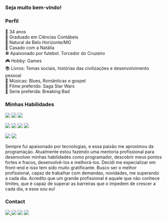 ### Seja muito bem-vindo!

### Perfil

🔞 34 anos <br>
🏫 Graduado em Ciências Contábeis <br>
🗽 Natural de Belo Horizonte/MG <br>
💍 Casado com a Natália <br>
⚽ Apaixonado por futebol. Torcedor do Cruzeiro <br>
🎮 Hobby: Games <br>
📚 Livros: Temas sociais, histórias das civilizações e desenvolvimento pessoal <br>
🎵 Músicas: Blues, Românticas e gospel <br>
🎥 Filme preferido: Saga Star Wars <br>
🎥 Serie preferida: Breaking Bad <br>


### Minhas Habilidades
<img src="https://img.shields.io/badge/-HTML5-E34F26?logo=HTML5&logoColor=white&style=plastic">  <img src="https://img.shields.io/badge/-CSS3-1572B6?logo=CSS3&logoColor=white&style=plastic">  <img src="https://img.shields.io/badge/-JavaScript-f4dc1c?logo=JavaScript&logoColor=black&style=plastic"> 

<img src="https://img.shields.io/badge/-Visual%20Studio%20Code-2F80ED?logo=visualstudiocode&logoColor=white&style=plastic">  <img src="https://img.shields.io/badge/-Bootstrap-7952B3?logo=Bootstrap&logoColor=white&style=plastic">  <img src="https://img.shields.io/badge/-Figma-F24E1E?logo=figma&logoColor=white&style=plastic">  <img src="https://img.shields.io/badge/-Git-F05032?logo=Git&logoColor=white&style=plastic">

<img src="https://img.shields.io/badge/-Excel-217346?logo=MicrosoftExcel&logoColor=white&style=flat">  <img src="https://img.shields.io/badge/-Power%20BI-F2C811?logo=PowerBI&logoColor=white&style=flat">


Sempre fui apaixonado por tecnologias, e essa paixão me aproximou da programação. Atualmente estou fazendo uma mentoria profissional para desenvolver minhas habilidades como programador, descobrir meus pontos fortes e fracos, desenvolvê-los e melhorá-los. Decidi me especializar em front-end e isso tem sido muito gratificante.
Busco ser o melhor profissional, capaz de trabalhar com demandas, novidades, me superando a cada dia.
Acredito que um grande profissional é aquele que não conhece limites, que é capaz de superar as barreiras que o impedem de crescer a cada dia, e esse sou eu!

### Contact
<a href="https://github.com/Rodjfreitas" target="_blank"><img src="https://img.shields.io/badge/-GitHub-181717?logo=GitHub&logoColor=white&style=flat"> <a href="https://www.linkedin.com/in/rodrigojfreitas/" target="_blank"><img src="https://img.shields.io/badge/-LinkedIn-0A66C2?logo=LinkedIn&logoColor=white&style=flat"></a> <a href="mailto:rodrigofreitas2011@live.com" target="_blank"><img src="https://img.shields.io/badge/-email-005FF9?logo=Mail.Ru&logoColor=white&style=flat"></a> <a href="https://www.instagram.com/rodrigojdefreitas/" target="_blank"><img src="https://img.shields.io/badge/-Instagram-E4405F?logo=Instagram&logoColor=white&style=flat"></a>


